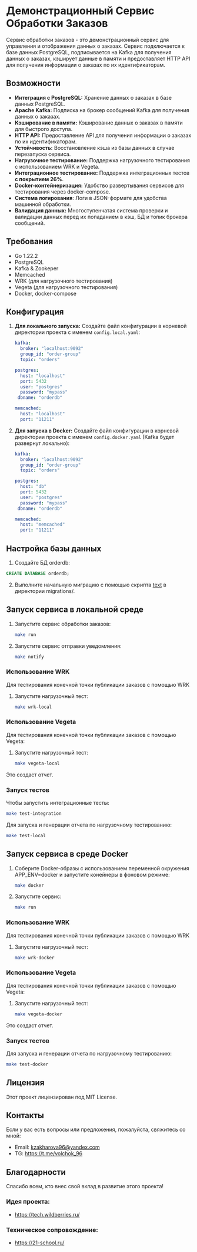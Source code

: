 # Демонстрационный Сервис Обработки Заказов

Сервис обработки заказов - это демонстрационный сервис для управления и отображения данных о заказах. Сервис подключается к базе данных PostgreSQL, подписывается на Kafka для получения данных о заказах, кэширует данные в памяти и предоставляет HTTP API для получения информации о заказах по их идентификаторам.

## Возможности

- **Интеграция с PostgreSQL:** Хранение данных о заказах в базе данных PostgreSQL.
- **Apache Kafka:** Подписка на брокер сообщений Kafka для получения данных о заказах.
- **Кэширование в памяти:** Кэширование данных о заказах в памяти для быстрого доступа.
- **HTTP API:** Предоставление API для получения информации о заказах по их идентификаторам.
- **Устойчивость:** Восстановление кэша из базы данных в случае перезапуска сервиса.
- **Нагрузочное тестирование:** Поддержка нагрузочного тестирования с использованием WRK и Vegeta.
- **Интеграционное тестирование:** Поддержка интеграционных тестов **с покрытием 26%**.
- **Docker-контейнеризация:** Удобство развертывания сервисов для тестирования через docker-compose.
- **Система логирования**: Логи в JSON-формате для удобства машинной обработки.
- **Валидация данных:** Многоступенчатая система проверки и валидации данных перед их попаданием в кэш, БД и топик брокера сообщений.

## Требования

- Go 1.22.2
- PostgreSQL
- Kafka & Zookeper
- Memcached
- WRK (для нагрузочного тестирования)
- Vegeta (для нагрузочного тестирования)
- Docker, docker-compose

## Конфигурация

1. **Для локального запуска:** Создайте файл конфигурации в корневой директории проекта с именем `config.local.yaml`:

    ```yaml
    kafka:
      broker: "localhost:9092"  
      group_id: "order-group"
      topic: "orders"   

    postgres:
      host: "localhost"
      port: 5432    
      user: "postgres"
      password: "mypass"
     dbname: "orderdb"

    memcached:
      host: "localhost"
      port: "11211"

    ```
2. **Для запуска в Docker:** Создайте файл конфигурации в корневой директории проекта с именем `config.docker.yaml` (Kafka будет развернут локально):

    ```yaml
    kafka:
      broker: "localhost:9092"  
      group_id: "order-group"
      topic: "orders"   

    postgres:
      host: "db"
      port: 5432    
      user: "postgres"
      password: "mypass"
     dbname: "orderdb"

    memcached:
      host: "memcached"
      port: "11211"

    ```

## Настройка базы данных

1. Создайте БД orderdb:
  ```sql
  CREATE DATABASE orderdb;
  ```

2. Выполните начальную миграцию с помощью скрипта [text](migrations/000001_init_db.up.sql) в директории migrations/.

## Запуск сервиса в локальной среде

1. Запустите сервис обработки заказов:

    ```sh
    make run
    ```

2. Запустите сервис отправки уведомления:

    ```sh
    make notify
    ```

### Использование WRK
Для тестирования конечной точки публикации заказов с помощью WRK

1. Запустите нагрузочный тест:

    ```sh
    make wrk-local
    ```

### Использование Vegeta

Для тестирования конечной точки публикации заказов с помощью Vegeta:

1. Запустите нагрузочный тест:

    ```sh
    make vegeta-local
    ```

Это создаст отчет.

### Запуск тестов

Чтобы запустить интеграционные тесты:

```sh
make test-integration
```

Для запуска и генерации отчета по нагрузочному тестированию:

```sh
make test-local
```

## Запуск сервиса в среде Docker

1. Соберите Docker-образы с использованием переменной окружения APP_ENV=docker и запустите конейнеры в фоновом режиме:

    ```sh
    make docker
    ```

2. Запустите сервис:

    ```sh
    make run
    ```

### Использование WRK
Для тестирования конечной точки публикации заказов с помощью WRK

1. Запустите нагрузочный тест:

    ```sh
    make wrk-docker
    ```

### Использование Vegeta

Для тестирования конечной точки публикации заказов с помощью Vegeta:

1. Запустите нагрузочный тест:

    ```sh
    make vegeta-docker
    ```

Это создаст отчет.

### Запуск тестов

Для запуска и генерации отчета по нагрузочному тестированию:

```sh
make test-docker
```

## Лицензия
Этот проект лицензирован под MIT License.

## Контакты

Если у вас есть вопросы или предложения, пожалуйста, свяжитесь со мной:
- Email: kzakharova96@yandex.com
- TG: https://t.me/volchok_96

## Благодарности
Спасибо всем, кто внес свой вклад в развитие этого проекта!

### Идея проекта:
- https://tech.wildberries.ru/

### Техническое сопровождение:
- https://21-school.ru/
